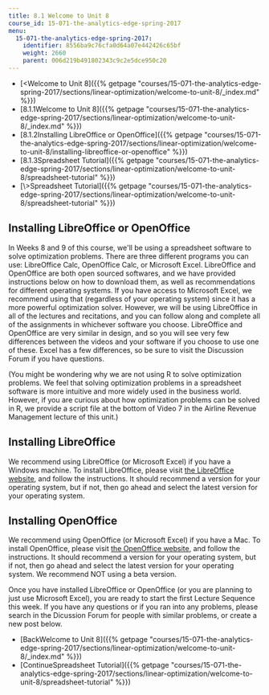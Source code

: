 ```yaml
---
title: 8.1 Welcome to Unit 8
course_id: 15-071-the-analytics-edge-spring-2017
menu:
  15-071-the-analytics-edge-spring-2017:
    identifier: 8556ba9c76cfa0d64a07e442426c65bf
    weight: 2660
    parent: 006d219b491802343c9c2e5dce950c20
---
```

*   [<Welcome to Unit 8]({{% getpage "courses/15-071-the-analytics-edge-spring-2017/sections/linear-optimization/welcome-to-unit-8/_index.md" %}})
*   [8.1.1Welcome to Unit 8]({{% getpage "courses/15-071-the-analytics-edge-spring-2017/sections/linear-optimization/welcome-to-unit-8/_index.md" %}})
*   [8.1.2Installing LibreOffice or OpenOffice]({{% getpage "courses/15-071-the-analytics-edge-spring-2017/sections/linear-optimization/welcome-to-unit-8/installing-libreoffice-or-openoffice" %}})
*   [8.1.3Spreadsheet Tutorial]({{% getpage "courses/15-071-the-analytics-edge-spring-2017/sections/linear-optimization/welcome-to-unit-8/spreadsheet-tutorial" %}})
*   [\\>Spreadsheet Tutorial]({{% getpage "courses/15-071-the-analytics-edge-spring-2017/sections/linear-optimization/welcome-to-unit-8/spreadsheet-tutorial" %}})

Installing LibreOffice or OpenOffice
------------------------------------

In Weeks 8 and 9 of this course, we'll be using a spreadsheet software to solve optimization problems. There are three different programs you can use: LibreOffice Calc, OpenOffice Calc, or Microsoft Excel. LibreOffice and OpenOffice are both open sourced softwares, and we have provided instructions below on how to download them, as well as recommendations for different operating systems. If you have access to Microsoft Excel, we recommend using that (regardless of your operating system) since it has a more powerful optimization solver. However, we will be using LibreOffice in all of the lectures and recitations, and you can follow along and complete all of the assignments in whichever software you choose. LibreOffice and OpenOffice are very similar in design, and so you will see very few differences between the videos and your software if you choose to use one of these. Excel has a few differences, so be sure to visit the Discussion Forum if you have questions.

(You might be wondering why we are not using R to solve optimization problems. We feel that solving optimization problems in a spreadsheet software is more intuitive and more widely used in the business world. However, if you are curious about how optimization problems can be solved in R, we provide a script file at the bottom of Video 7 in the Airline Revenue Management lecture of this unit.)

Installing LibreOffice
----------------------

We recommend using LibreOffice (or Microsoft Excel) if you have a Windows machine. To install LibreOffice, please visit [the LibreOffice website](https://www.libreoffice.org/), and follow the instructions. It should recommend a version for your operating system, but if not, then go ahead and select the latest version for your operating system.

Installing OpenOffice
---------------------

We recommend using OpenOffice (or Microsoft Excel) if you have a Mac. To install OpenOffice, please visit [the OpenOffice website](https://www.openoffice.org/download/index.html), and follow the instructions. It should recommend a version for your operating system, but if not, then go ahead and select the latest version for your operating system. We recommend NOT using a beta version.

Once you have installed LibreOffice or OpenOffice (or you are planning to just use Microsoft Excel), you are ready to start the first Lecture Sequence this week. If you have any questions or if you ran into any problems, please search in the Dicussion Forum for people with similar problems, or create a new post below.

*   [BackWelcome to Unit 8]({{% getpage "courses/15-071-the-analytics-edge-spring-2017/sections/linear-optimization/welcome-to-unit-8/_index.md" %}})
*   [ContinueSpreadsheet Tutorial]({{% getpage "courses/15-071-the-analytics-edge-spring-2017/sections/linear-optimization/welcome-to-unit-8/spreadsheet-tutorial" %}})